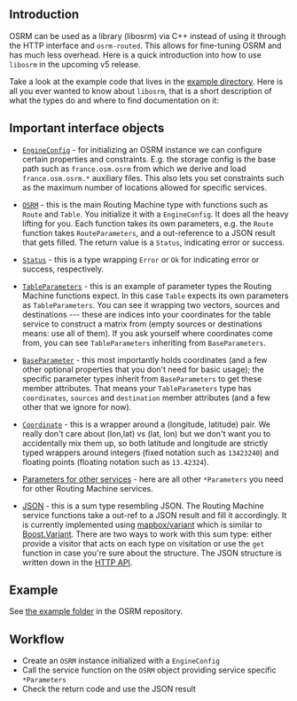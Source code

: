 ## Introduction

OSRM can be used as a library (libosrm) via C++ instead of using it through the HTTP interface and `osrm-routed`. This allows for fine-tuning OSRM and has much less overhead. Here is a quick introduction into how to use `libosrm` in the upcoming v5 release.

Take a look at the example code that lives in the [example directory](https://github.com/Project-OSRM/osrm-backend/tree/master/example). Here is all you ever wanted to know about `libosrm`, that is a short description of what the types do and where to find documentation on it:

## Important interface objects

- [`EngineConfig`](https://github.com/Project-OSRM/osrm-backend/blob/master/include/engine/engine_config.hpp) - for initializing an OSRM instance we can configure certain properties and constraints. E.g. the storage config is the base path such as `france.osm.osrm` from which we derive and load `france.osm.osrm.*` auxiliary files. This also lets you set constraints such as the maximum number of locations allowed for specific services.

- [`OSRM`](https://github.com/Project-OSRM/osrm-backend/blob/master/include/osrm/osrm.hpp) - this is the main Routing Machine type with functions such as `Route` and `Table`. You initialize it with a `EngineConfig`. It does all the heavy lifting for you. Each function takes its own parameters, e.g. the `Route` function takes `RouteParameters`, and a out-reference to a JSON result that gets filled. The return value is a `Status`, indicating error or success.

- [`Status`](https://github.com/Project-OSRM/osrm-backend/blob/master/include/engine/status.hpp) - this is a type wrapping `Error` or `Ok` for indicating error or success, respectively.

- [`TableParameters`](https://github.com/Project-OSRM/osrm-backend/blob/master/include/engine/api/table_parameters.hpp) - this is an example of parameter types the Routing Machine functions expect. In this case `Table` expects its own parameters as `TableParameters`. You can see it wrapping two vectors, sources and destinations --- these are indices into your coordinates for the table service to construct a matrix from (empty sources or destinations means: use all of them). If you ask yourself where coordinates come from, you can see `TableParameters` inheriting from `BaseParameters`.

- [`BaseParameter`](https://github.com/Project-OSRM/osrm-backend/blob/master/include/engine/api/base_parameters.hpp) - this most importantly holds coordinates (and a few other optional properties that you don't need for basic usage); the specific parameter types inherit from `BaseParameters` to get these member attributes. That means your `TableParameters` type has `coordinates`, `sources` and `destination` member attributes (and a few other that we ignore for now).

- [`Coordinate`](https://github.com/Project-OSRM/osrm-backend/blob/master/include/util/coordinate.hpp) - this is a wrapper around a (longitude, latitude) pair. We really don't care about (lon,lat) vs (lat, lon) but we don't want you to accidentally mix them up, so both latitude and longitude are strictly typed wrappers around integers (fixed notation such as `13423240`) and floating points (floating notation such as `13.42324`).

- [Parameters for other services](https://github.com/Project-OSRM/osrm-backend/tree/master/include/engine/api) - here are all other `*Parameters` you need for other Routing Machine services.

- [JSON](https://github.com/Project-OSRM/osrm-backend/blob/master/include/util/json_container.hpp) - this is a sum type resembling JSON. The Routing Machine service functions take a out-ref to a JSON result and fill it accordingly. It is currently implemented using [mapbox/variant](https://github.com/mapbox/variant) which is similar to [Boost.Variant](http://www.boost.org/doc/libs/1_55_0/doc/html/variant.html). There are two ways to work with this sum type: either provide a visitor that acts on each type on visitation or use the `get` function in case you're sure about the structure. The JSON structure is written down in the [HTTP API](#http-api).

## Example

See [the example folder](https://github.com/Project-OSRM/osrm-backend/tree/master/example) in the OSRM repository.

## Workflow

 - Create an `OSRM` instance initialized with a `EngineConfig`
 - Call the service function on the `OSRM` object providing service specific `*Parameters`
 - Check the return code and use the JSON result
